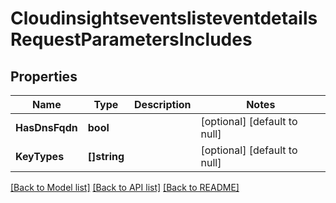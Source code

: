 # CloudinsightseventslisteventdetailsRequestParametersIncludes

## Properties
Name | Type | Description | Notes
------------ | ------------- | ------------- | -------------
**HasDnsFqdn** | **bool** |  | [optional] [default to null]
**KeyTypes** | **[]string** |  | [optional] [default to null]

[[Back to Model list]](../README.md#documentation-for-models) [[Back to API list]](../README.md#documentation-for-api-endpoints) [[Back to README]](../README.md)


